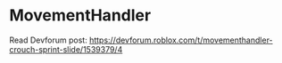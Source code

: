 # MovementHandler
Read Devforum post: https://devforum.roblox.com/t/movementhandler-crouch-sprint-slide/1539379/4
